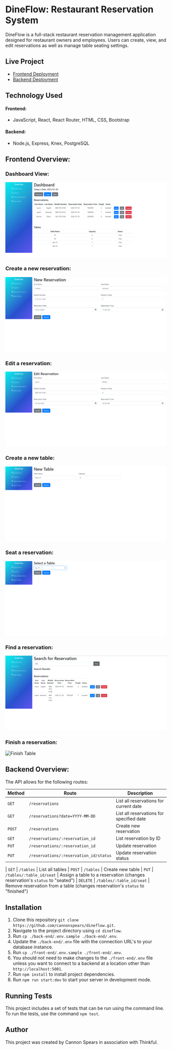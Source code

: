 # DineFlow: Restaurant Reservation System

DineFlow is a full-stack restaurant reservation management application designed for restaurant owners and employees.
Users can create, view, and edit reservations as well as manage table seating settings.

## Live Project

- [Frontend Deployment](https://dineflow.onrender.com)
- [Backend Deployment](https://dineflow-backend.onrender.com)

## Technology Used

#### Frontend:

- JavaScript, React, React Router, HTML, CSS, Bootstrap

#### Backend:

- Node.js, Express, Knex, PostgreSQL

## Frontend Overview:

### Dashboard View:

![Dashboard View](./screenshots/Dashboard.png "Dashboard View")

### Create a new reservation:

![Create Reservation](./screenshots/Create%20Reservation.png "Create Reservation")

### Edit a reservation:

![Edit Reservation](./screenshots/Edit%20Reservation.png "Edit Reservation")

### Create a new table:

![Create Table](./screenshots/Create%20Table.png "Create Table")

### Seat a reservation:

![Select Table](./screenshots/Select%20Table.png "Select Table")

### Find a reservation:

![Search Reservation](./screenshots/Search%20Reservation.png "Search Reservation")

### Finish a reservation:

![Finish Table](./screenshots/Finish%Table.png "Finish Table")

## Backend Overview:

The API allows for the following routes:

| Method | Route                                  | Description                              |
| ------ | -------------------------------------- | ---------------------------------------- |
| `GET`  | `/reservations`                        | List all reservations for current date   |
| `GET`  | `/reservations?date=YYYY-MM-DD`        | List all reservations for specified date |
| `POST` | `/reservations`                        | Create new reservation                   |
| `GET`  | `/reservations/:reservation_id`        | List reservation by ID                   |
| `PUT`  | `/reservations/:reservation_id`        | Update reservation                       |
| `PUT`  | `/reservations/:reservation_id/status` | Update reservation status                |

| `GET` | `/tables` | List all tables
| `POST` | `/tables` | Create new table
| `PUT` | `/tables/:table_id/seat` | Assign a table to a reservation (changes reservation's `status` to "seated")
| `DELETE` | `/tables/:table_id/seat` | Remove reservation from a table (changes reservation's `status` to "finished")

## Installation

1. Clone this repository `git clone https://github.com/cannonspears/dineflow.git`.
1. Navigate to the project directory using `cd dineflow`.
1. Run `cp ./back-end/.env.sample ./back-end/.env`.
1. Update the `./back-end/.env` file with the connection URL's to your database instance.
1. Run `cp ./front-end/.env.sample ./front-end/.env`.
1. You should not need to make changes to the `./front-end/.env` file unless you want to connect to a backend at a location other than `http://localhost:5001`.
1. Run `npm install` to install project dependencies.
1. Run `npm run start:dev` to start your server in development mode.

## Running Tests

This project includes a set of tests that can be run using the command line. To run the tests, use the command `npm test`.

## Author

This project was created by Cannon Spears in association with Thinkful.
